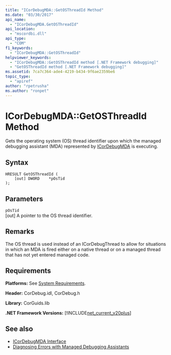 ```yaml
---
title: "ICorDebugMDA::GetOSThreadId Method"
ms.date: "03/30/2017"
api_name: 
  - "ICorDebugMDA.GetOSThreadId"
api_location: 
  - "mscordbi.dll"
api_type: 
  - "COM"
f1_keywords: 
  - "ICorDebugMDA::GetOSThreadId"
helpviewer_keywords: 
  - "ICorDebugMDA::GetOSThreadId method [.NET Framework debugging]"
  - "GetOSThreadId method [.NET Framework debugging]"
ms.assetid: 7ca7c364-ade4-4219-b434-9f6ae2359be6
topic_type: 
  - "apiref"
author: "rpetrusha"
ms.author: "ronpet"
---
```

# ICorDebugMDA::GetOSThreadId Method
Gets the operating system (OS) thread identifier upon which the managed debugging assistant (MDA) represented by [ICorDebugMDA](../../../../docs/framework/unmanaged-api/debugging/icordebugmda-interface.md) is executing.  
  
## Syntax  
  
```  
HRESULT GetOSThreadId (  
    [out] DWORD    *pOsTid  
);  
```  
  
## Parameters  
 `pOsTid`  
 [out] A pointer to the OS thread identifier.  
  
## Remarks  
 The OS thread is used instead of an ICorDebugThread to allow for situations in which an MDA is fired either on a native thread or on a managed thread that has not yet entered managed code.  
  
## Requirements  
 **Platforms:** See [System Requirements](../../../../docs/framework/get-started/system-requirements.md).  
  
 **Header:** CorDebug.idl, CorDebug.h  
  
 **Library:** CorGuids.lib  
  
 **.NET Framework Versions:** [!INCLUDE[net_current_v20plus](../../../../includes/net-current-v20plus-md.md)]  
  
## See also
- [ICorDebugMDA Interface](../../../../docs/framework/unmanaged-api/debugging/icordebugmda-interface.md)
- [Diagnosing Errors with Managed Debugging Assistants](../../../../docs/framework/debug-trace-profile/diagnosing-errors-with-managed-debugging-assistants.md)
